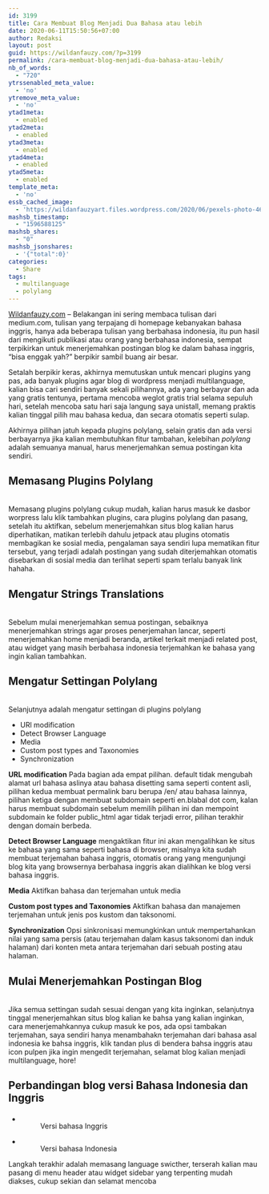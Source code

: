 ```yaml
---
id: 3199
title: Cara Membuat Blog Menjadi Dua Bahasa atau lebih
date: 2020-06-11T15:50:56+07:00
author: Redaksi
layout: post
guid: https://wildanfauzy.com/?p=3199
permalink: /cara-membuat-blog-menjadi-dua-bahasa-atau-lebih/
nb_of_words:
  - "720"
ytrssenabled_meta_value:
  - 'no'
ytremove_meta_value:
  - 'no'
ytad1meta:
  - enabled
ytad2meta:
  - enabled
ytad3meta:
  - enabled
ytad4meta:
  - enabled
ytad5meta:
  - enabled
template_meta:
  - 'no'
essb_cached_image:
  - 'https://wildanfauzyart.files.wordpress.com/2020/06/pexels-photo-4619527.jpeg?resize=640%2C300&#038;ssl=1'
mashsb_timestamp:
  - "1596588125"
mashsb_shares:
  - "0"
mashsb_jsonshares:
  - '{"total":0}'
categories:
  - Share
tags:
  - multilanguage
  - polylang
---
```

[Wildanfauzy.com](https://wildanfauzy.com/) &#8211; Belakangan ini sering membaca tulisan dari medium.com, tulisan yang terpajang di homepage kebanyakan bahasa inggris, hanya ada beberapa tulisan yang berbahasa indonesia, itu pun hasil dari mengikuti publikasi atau orang yang berbahasa indonesia, sempat terpikirkan untuk menerjemahkan postingan blog ke dalam bahasa inggris, &#8220;bisa enggak yah?&#8221; berpikir sambil buang air besar.

Setalah berpikir keras, akhirnya memutuskan untuk mencari plugins yang pas, ada banyak plugins agar blog di wordpress menjadi multilanguage, kalian bisa cari sendiri banyak sekali pilihannya, ada yang berbayar dan ada yang gratis tentunya, pertama mencoba weglot gratis trial selama sepuluh hari, setelah mencoba satu hari saja langung saya unistall, memang praktis kalian tinggal pilih mau bahasa kedua, dan secara otomatis seperti sulap.

Akhirnya pilihan jatuh kepada plugins polylang, selain gratis dan ada versi berbayarnya jika kalian membutuhkan fitur tambahan, kelebihan _polylang_ adalah semuanya manual, harus menerjemahkan semua postingan kita sendiri.

## Memasang Plugins Polylang<figure class="wp-block-image size-large">

<img src="https://i0.wp.com/wildanfauzy.com/wp-content/uploads/2020/06/polylang.png?fit=1024%2C576&ssl=1" alt="" class="wp-image-3539" /> </figure> 

Memasang plugins polylang cukup mudah, kalian harus masuk ke dasbor worpress lalu klik tambahkan plugins, cara plugins polylang dan pasang, setelah itu aktifkan, sebelum menerjemahkan situs blog kalian harus diperhatikan, matikan terlebih dahulu jetpack atau plugins otomatis membagikan ke sosial media, pengalaman saya sendiri lupa mematikan fitur tersebut, yang terjadi adalah postingan yang sudah diterjemahkan otomatis disebarkan di sosial media dan terlihat seperti spam terlalu banyak link hahaha.

## Mengatur Strings Translations<figure class="wp-block-image size-large">

<img src="https://i2.wp.com/wildanfauzy.com/wp-content/uploads/2020/06/string-translate.png?fit=1024%2C576&ssl=1" alt="" class="wp-image-3540" /> </figure> 

Sebelum mulai menerjemahkan semua postingan, sebaiknya menerjemahkan strings agar proses penerjemahan lancar, seperti menerjemahkan home menjadi beranda, artikel terkait menjadi related post, atau widget yang masih berbahasa indonesia terjemahkan ke bahasa yang ingin kalian tambahkan.

## Mengatur Settingan Polylang<figure class="wp-block-image size-large">

<img src="https://i0.wp.com/wildanfauzy.com/wp-content/uploads/2020/06/polylang-setting.png?fit=1024%2C576&ssl=1" alt="" class="wp-image-3541" /> </figure> 

Selanjutnya adalah mengatur settingan di plugins polylang

  * URl modification
  * Detect Browser Language
  * Media
  * Custom post types and Taxonomies
  * Synchronization

**URL modification** Pada bagian ada empat pilihan. default tidak mengubah alamat url bahasa aslinya atau bahasa disetting sama seperti content asli, pilihan kedua membuat permalink baru berupa /en/ atau bahasa lainnya, pilihan ketiga dengan membuat subdomain seperti en.blabal dot com, kalan harus membuat subdomain sebelum memilih pilihan ini dan mempoint subdomain ke folder public_html agar tidak terjadi error, pilihan terakhir dengan domain berbeda.

**Detect Browser Language** mengaktikan fitur ini akan mengalihkan ke situs ke bahasa yang sama seperti bahasa di browser, misalnya kita sudah membuat terjemahan bahasa inggris, otomatis orang yang mengunjungi blog kita yang browsernya berbahasa inggris akan dialihkan ke blog versi bahasa inggris.

**Media** Aktifkan bahasa dan terjemahan untuk media

**Custom post types and Taxonomies** Aktifkan bahasa dan manajemen terjemahan untuk jenis pos kustom dan taksonomi.

**Synchronization** Opsi sinkronisasi memungkinkan untuk mempertahankan nilai yang sama persis (atau terjemahan dalam kasus taksonomi dan induk halaman) dari konten meta antara terjemahan dari sebuah posting atau halaman.

## Mulai Menerjemahkan Postingan Blog<figure class="wp-block-image size-large">

<img src="https://i1.wp.com/wildanfauzy.com/wp-content/uploads/2020/06/menerjemahkan-blog.png?fit=1024%2C576&ssl=1" alt="" class="wp-image-3542" /> </figure> 

Jika semua settingan sudah sesuai dengan yang kita inginkan, selanjutnya tinggal menerjemahkan situs blog kalian ke bahsa yang kalian inginkan, cara menerjemahkannya cukup masuk ke pos, ada opsi tambakan terjemahan, saya sendiri hanya menambahakn terjemahan dari bahasa asal indonesia ke bahsa inggris, klik tandan plus di bendera bahsa inggris atau icon pulpen jika ingin mengedit terjemahan, selamat blog kalian menjadi multilanguage, hore!

## Perbandingan blog versi Bahasa Indonesia dan Inggris<figure class="wp-block-gallery columns-2 is-cropped">

<ul class="blocks-gallery-grid">
  <li class="blocks-gallery-item">
    <figure><img src="https://wildanfauzy.com/wp-content/uploads/2020/06/blog-versi-inggris-1024x576.png" alt="" data-id="3544" data-full-url="https://wildanfauzy.com/wp-content/uploads/2020/06/blog-versi-inggris.png" data-link="https://wildanfauzy.com/?attachment_id=3544" class="wp-image-3544" /><figcaption class="blocks-gallery-item__caption">Versi bahasa Inggris</figcaption></figure>
  </li>
  <li class="blocks-gallery-item">
    <figure><img src="https://wildanfauzy.com/wp-content/uploads/2020/06/blog-versi-indo-1024x576.png" alt="" data-id="3543" data-full-url="https://wildanfauzy.com/wp-content/uploads/2020/06/blog-versi-indo.png" data-link="https://wildanfauzy.com/?attachment_id=3543" class="wp-image-3543" /><figcaption class="blocks-gallery-item__caption">Versi bahasa Indonesia</figcaption></figure>
  </li>
</ul></figure> 

Langkah terakhir adalah memasang language swicther, terserah kalian mau pasang di menu header atau widget sidebar yang terpenting mudah diakses, cukup sekian dan selamat mencoba